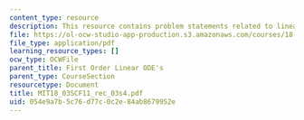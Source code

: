 ```yaml
---
content_type: resource
description: This resource contains problem statements related to linear ODE's.
file: https://ol-ocw-studio-app-production.s3.amazonaws.com/courses/18-03sc-differential-equations-fall-2011/054e9a7b5c76d77c0c2e84ab8679952e_MIT18_03SCF11_rec_03s4.pdf
file_type: application/pdf
learning_resource_types: []
ocw_type: OCWFile
parent_title: First Order Linear ODE's
parent_type: CourseSection
resourcetype: Document
title: MIT18_03SCF11_rec_03s4.pdf
uid: 054e9a7b-5c76-d77c-0c2e-84ab8679952e
---
```

